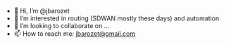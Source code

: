 - 👋 Hi, I’m @jbarozet
- 👀 I’m interested in routing (SDWAN mostly these days) and automation
- 💞️ I’m looking to collaborate on ...
- 📫 How to reach me: jbarozet@gmail.com

<!---
jbarozet/jbarozet is a ✨ special ✨ repository because its `README.md` (this file) appears on your GitHub profile.
You can click the Preview link to take a look at your changes.
--->
